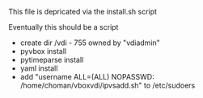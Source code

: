 This file is depricated via the install.sh script

Eventually this should be a script
 

- create dir /vdi - 755 owned by "vdiadmin"
- pyvbox install
- pytimeparse install
- yaml install
- add "username ALL=(ALL) NOPASSWD: /home/choman/vboxvdi/ipvsadd.sh" to /etc/sudoers




